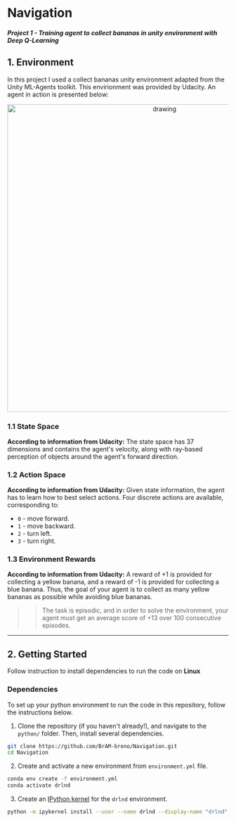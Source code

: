 # Navigation
##### Project 1 - Training agent to collect bananas in unity environment with Deep Q-Learning

## 1. Environment

In this project I used a collect bananas unity environment adapted from the Unity ML-Agents toolkit. This envirionment was provided by Udacity.
An agent in action is presented below:

<p align="center">
  <img src="banana.gif" alt="drawing" width="700"/>
<p/>

### 1.1 State Space

**According to information from Udacity:** The state space has 37 dimensions and contains the agent's velocity, along with ray-based perception of objects around the agent's forward direction.


### 1.2 Action Space

**According to information from Udacity:**  Given state information, the agent has to learn how to best select actions. Four discrete actions are available, corresponding to:


- `0` - move forward.
- `1` - move backward.
- `2` - turn left.
- `3` - turn right.


### 1.3 Environment Rewards
**According to information from Udacity:** A reward of +1 is provided for collecting a yellow banana, and a reward of -1 is provided for collecting a blue banana. Thus, the goal of your agent is to collect as many yellow bananas as possible while avoiding blue bananas. 

>> The task is episodic, and in order to solve the environment, your agent must get an average score of +13 over 100 consecutive episodes.

---

## 2. Getting Started

Follow instruction to install dependencies to run the code on **Linux**

### Dependencies

To set up your python environment to run the code in this repository, follow the instructions below.

1. Clone the repository (if you haven't already!), and navigate to the `python/` folder.  Then, install several dependencies.

```bash
git clone https://github.com/BrAM-breno/Navigation.git
cd Navigation
```

2. Create and activate a new environment from `environment.yml` file.

```bash
conda env create -f environment.yml
conda activate drlnd
```

3. Create an [IPython kernel](http://ipython.readthedocs.io/en/stable/install/kernel_install.html) for the `drlnd` environment.  
```bash
python -m ipykernel install --user --name drlnd --display-name "drlnd"
```


